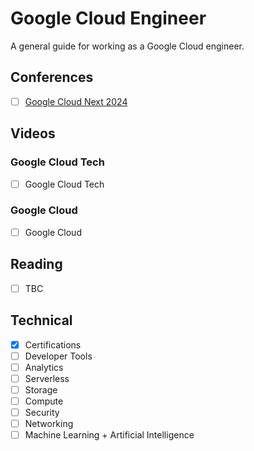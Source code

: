 # Google Cloud Engineer

A general guide for working as a Google Cloud engineer.

## Conferences
- [ ] [Google Cloud Next 2024](https://cloud.withgoogle.com/next)

## Videos

### Google Cloud Tech
- [ ] Google Cloud Tech

### Google Cloud
- [ ] Google Cloud

## Reading
- [ ] TBC

## Technical
- [x] Certifications
- [ ] Developer Tools
- [ ] Analytics
- [ ] Serverless
- [ ] Storage
- [ ] Compute
- [ ] Security
- [ ] Networking
- [ ] Machine Learning + Artificial Intelligence
